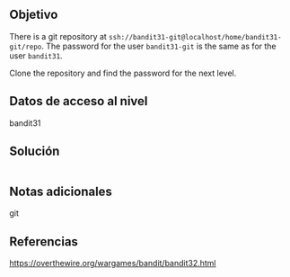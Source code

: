 ## Objetivo
There is a git repository at `ssh://bandit31-git@localhost/home/bandit31-git/repo`. The password for the user `bandit31-git` is the same as for the user `bandit31`.

Clone the repository and find the password for the next level.

## Datos de acceso al nivel
bandit31

## Solución

```
```

## Notas adicionales
git

## Referencias
https://overthewire.org/wargames/bandit/bandit32.html